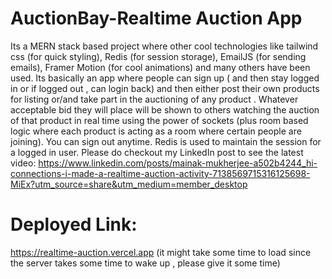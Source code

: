 # AuctionBay-Realtime Auction App
Its a MERN stack based project where other cool technologies like tailwind css (for quick styling), Redis (for session storage), EmailJS (for sending emails), Framer Motion (for cool animations) and many others have been used.
Its basically an app where people can sign up ( and then stay logged in or if logged out , can login back) and then either post their own products for listing or/and take part in the auctioning of any product . Whatever acceptable bid they will place will be shown to others watching the auction of that product in real time using the power of sockets (plus room based logic where each product is acting as a room where certain people are joining). 
You can sign out anytime. Redis is used to maintain the session for a logged in user.
Please do checkout my LinkedIn post to see the latest video:
https://www.linkedin.com/posts/mainak-mukherjee-a502b4244_hi-connections-i-made-a-realtime-auction-activity-7138569715316125698-MiEx?utm_source=share&utm_medium=member_desktop

# Deployed Link:
https://realtime-auction.vercel.app
(it might take some time to load since the server takes some time to wake up , please give it some time)
